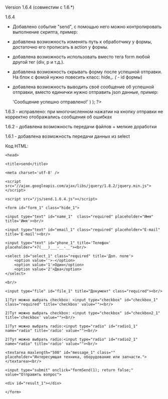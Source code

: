 Version 1.6.4 (совместим с 1.6.*)

1.6.4 
- Добавлено событие "send", с помощью него можно контролировать выполнение скрипта, пример:

	<script>
		$(document).on( 'send', function( event, param ) {
			console.log( param );
		});
	</script>		

- добавлена возможность изменять путь к обработчику у формы, достаточно его прописать в action у формы. 
- добавлена возможность использовать вместо тега form любой другой тег (div, p и т.д.). 
- добавлена возможность скрывать форму после успешной отправки. На блок с фомой нужно повесить класc: hide_*. (* - id формы) 
- добавлена возможность выводить своё сообщение об успешной отправки, вместо единички нужно отправить json данные, пример:
	<?php
		echo json_encode(
			array(
				'good' => 'Сообщение успешно отправлено!'
			)
		);
	?>		
1.6.3 - исправлено: при многочисленном нажатии на кнопку отправки не корректно отображались сообщения об ошибках

1.6.2 - добавлена возможность передачи файлов + мелкие доработки

1.6.1 - добавлена возможность передачи данных из select

Код HTML:

<!doctype html>

<html>

    <head>
    
    <title>send</title>
    
    <meta charset='utf-8' />
    
    <script src="//ajax.googleapis.com/ajax/libs/jquery/1.8.2/jquery.min.js"></script>
    
    <script src="/js/send.1.6.4.js"></script>
    
</head>

<body>

	<form id="form_1" class="hide_1">
	
	<input type="text" id="name_1"  class="required" placeholder="Имя" title='Имя'><br/>
	
	<input type="text" id="email_1" class="required" placeholder="E-mail" title='E-mail'><br/>
	
	<input type="text" id="phone_1" title='Телефон' placeholder="+7(___)___-__-__"><br/>
	
	<select id="select_1" class="required" title='Доп. поле'>
		<option value=''>-</option>
		<option value='1'>Один</option>
		<option value='2'>Два</option>
	</select>
	
	<br/>
	
	<input type="file" id="file_1" title="Документ" class="required"><br/>
	
	1)Тут можно выбрать checkbox: <input type="checkbox" id="checkbox_1" class="required" title='checkbox' value=""><br/>
	
	2)Тут можно выбрать checkbox: <input type="checkbox" id="checkbox2_1" title='checkbox' value=""><br/>
	
	1)Тут можно выбрать radio:<input type="radio" id="radio1_1" name="radio" title='radio' value=""><br/>
	
	2)Тут можно выбрать radio:<input type="radio" id="radio2_1" name="radio" title='radio' value=""><br/>
	
	<textarea maxlength="500" id="message_1" class="" placeholder="Интересующая техника, оборудование или запчасти."></textarea><br/>
	
	<input type="submit" onclick="formSend(1); return false;" value="Отправить вопрос"> 
	
	<div id="result_1"></div>
	
	</form>

</body>

</html>
